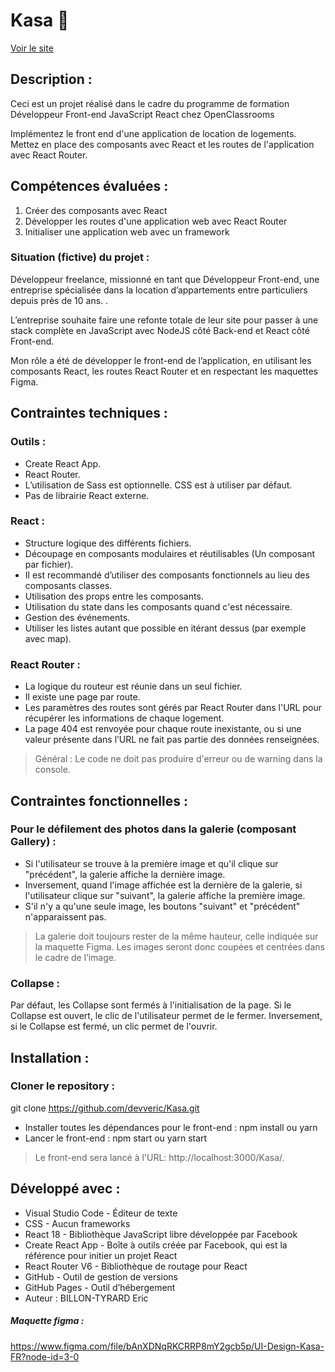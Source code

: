 # Kasa 🏡
[Voir le site](https://codacrea.github.io/kasa)

## Description :
Ceci est un projet réalisé dans le cadre du programme de formation Développeur Front-end JavaScript React chez OpenClassrooms

Implémentez le front end d'une application de location de logements. Mettez en place des composants avec React et les routes de l'application avec React Router.

## Compétences évaluées :
1. Créer des composants avec React
2. Développer les routes d'une application web avec React Router
3. Initialiser une application web avec un framework

### Situation (fictive) du projet :
Développeur freelance, missionné en tant que Développeur Front-end, une entreprise spécialisée dans la location d’appartements entre particuliers depuis près de 10 ans. .

L’entreprise souhaite faire une refonte totale de leur site pour passer à une stack complète en JavaScript avec NodeJS côté Back-end et React côté Front-end.

Mon rôle a été de développer le front-end de l’application, en utilisant les composants React, les routes React Router et en respectant les maquettes Figma.

## Contraintes techniques :
### Outils :
* Create React App.
* React Router.
* L’utilisation de Sass est optionnelle. CSS est à utiliser par défaut.
* Pas de librairie React externe.
### React :
* Structure logique des différents fichiers.
* Découpage en composants modulaires et réutilisables (Un composant par fichier).
* Il est recommandé d’utiliser des composants fonctionnels au lieu des composants classes.
* Utilisation des props entre les composants.
* Utilisation du state dans les composants quand c'est nécessaire.
* Gestion des événements.
* Utiliser les listes autant que possible en itérant dessus (par exemple avec map).
### React Router :
* La logique du routeur est réunie dans un seul fichier.
* Il existe une page par route.
* Les paramètres des routes sont gérés par React Router dans l'URL pour récupérer les informations de chaque logement.
* La page 404 est renvoyée pour chaque route inexistante, ou si une valeur présente dans l’URL ne fait pas partie des données renseignées.
>Général : Le code ne doit pas produire d'erreur ou de warning dans la console.

## Contraintes fonctionnelles :
### Pour le défilement des photos dans la galerie (composant Gallery) :
* Si l'utilisateur se trouve à la première image et qu'il clique sur "précédent", la galerie affiche la dernière image.
* Inversement, quand l'image affichée est la dernière de la galerie, si l'utilisateur clique sur "suivant", la galerie affiche la première image.
* S'il n'y a qu'une seule image, les boutons "suivant" et "précédent" n'apparaissent pas.
>La galerie doit toujours rester de la même hauteur, celle indiquée sur la maquette Figma.
Les images seront donc coupées et centrées dans le cadre de l’image.
### Collapse :
Par défaut, les Collapse sont fermés à l'initialisation de la page.
Si le Collapse est ouvert, le clic de l'utilisateur permet de le fermer.
Inversement, si le Collapse est fermé, un clic permet de l'ouvrir.

## Installation :
### Cloner le repository :
git clone https://github.com/devveric/Kasa.git
* Installer toutes les dépendances pour le front-end :
npm install ou yarn
* Lancer le front-end :
npm start ou yarn start
>Le front-end sera lancé à l'URL: http://localhost:3000/Kasa/.

## Développé avec :
* Visual Studio Code - Éditeur de texte
* CSS - Aucun frameworks
* React 18 - Bibliothèque JavaScript libre développée par Facebook
* Create React App - Boîte à outils créée par Facebook, qui est la référence pour initier un projet React
* React Router V6 - Bibliothèque de routage pour React
* GitHub - Outil de gestion de versions
* GitHub Pages - Outil d’hébergement
* Auteur : BILLON-TYRARD Eric
##### Maquette figma :
https://www.figma.com/file/bAnXDNqRKCRRP8mY2gcb5p/UI-Design-Kasa-FR?node-id=3-0
